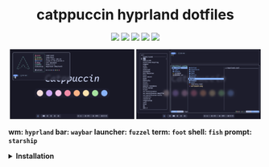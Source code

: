 <h1 align="center">catppuccin hyprland dotfiles</h1>

<p align="center">
  <img src="https://img.shields.io/endpoint?
  url=https://ghloc.vercel.app/api/floaaat/dotfiles/badge&
  style=for-the-badge&colorA=313244&colorB=b4befe">
  <img src="https://img.shields.io/github/languages/code-size/floaaat/dotfiles?
  style=for-the-badge&colorA=313244&colorB=cba6f7">
  <img src="https://img.shields.io/github/languages/top/floaaat/dotfiles?
  style=for-the-badge&colorA=313244&colorB=f5c2e7">
  <img src="https://img.shields.io/github/license/floaaat/dotfiles?
  style=for-the-badge&colorA=313244&colorB=f9e2af">
  <img src="https://img.shields.io/github/stars/floaaat/dotfiles?
  style=for-the-badge&colorA=313244&colorB=a6e3a1">
</p>

<p align="middle">
  <img src="assets/1.png" width="49%"/>
  <img src="assets/2.png" width="49%"/>
</p>

<b>

wm: `hyprland`
bar: `waybar`
launcher: `fuzzel`
term: `foot`
shell: `fish`
prompt: `starship`

<details>
  <summary>Installation</summary><br>
  
  Installing software
  ```sh
  sudo pacman -Sy --needed hyprland waybar fuzzel swww cliphist grim slurp ly \
  foot fish starship yazi helix bottom fastfetch less eza fzf ttf-firacode-nerd
  sudo yay -Sy --needed catppuccin-gtk-theme-mocha bibata-cursor-theme
  ```
  Copying config files
  ```sh
  git clone https://github.com/floaaat/dotfiles.git ~/floaaat-dotfiles/
  mkdir -p ~/.config/
  cp -r ~/floaaat-dotfiles/.config/* ~/.config/
  ```
  Changing shell to fish
  ```sh
  sudo chsh -s /usr/bin/fish
  ```
  Enabling ly.service
  ```sh
  sudo systemctl enable ly.service
  ```
</details>

</b>
